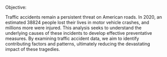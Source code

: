 Objective:

Traffic accidents remain a persistent threat on American roads. In 2020, an estimated 38824 people lost their lives in motor vehicle crashes, and millions more were injured. This analysis seeks to understand the underlying causes of these incidents to develop effective preventative measures. By examining traffic accident data, we aim to identify contributing factors and patterns, ultimately reducing the devastating impact of these tragedies.
